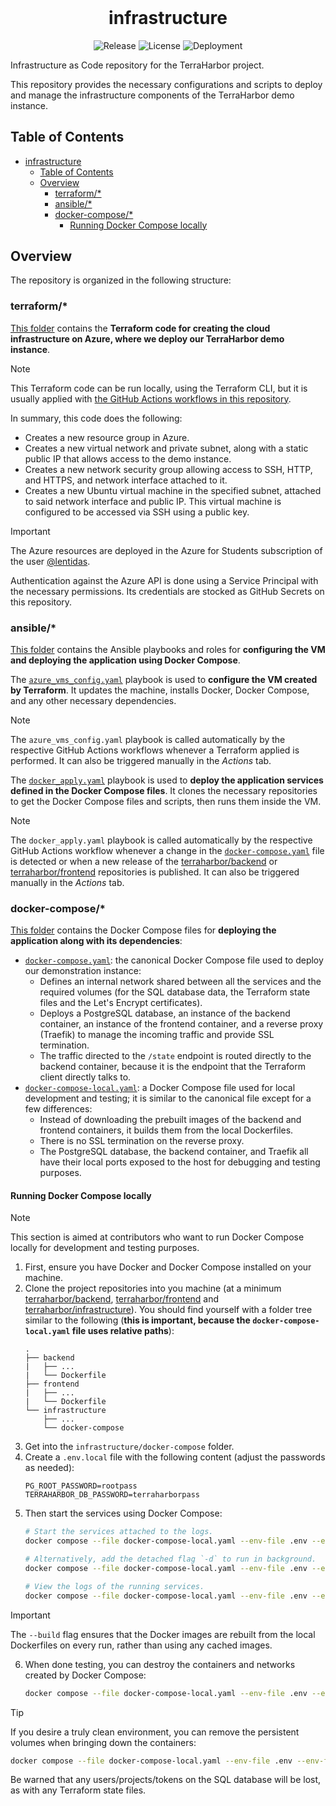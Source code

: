 <h1 align="center" style="margin-top: 0px;">infrastructure</h1>

<div align="center">

![Release](https://img.shields.io/github/v/release/terraharbor/infrastructure?style=for-the-badge) ![License](https://img.shields.io/github/license/terraharbor/infrastructure?style=for-the-badge&logo=gplv3)
![Deployment](https://img.shields.io/github/actions/workflow/status/terraharbor/infrastructure/ansible-docker-apply.yaml?style=for-the-badge&logo=docker&label=Deployment)

</div>

Infrastructure as Code repository for the TerraHarbor project.

This repository provides the necessary configurations and scripts to deploy and manage the infrastructure components of the TerraHarbor demo instance.

## Table of Contents

- [infrastructure](#infrastructure)
  - [Table of Contents](#table-of-contents)
  - [Overview](#overview)
    - [terraform/\*](#terraform)
    - [ansible/\*](#ansible)
    - [docker-compose/\*](#docker-compose)
      - [Running Docker Compose locally](#running-docker-compose-locally)

## Overview

The repository is organized in the following structure:

### terraform/*

[This folder](./terraform/) contains the **Terraform code for creating the cloud infrastructure on Azure, where we deploy our TerraHarbor demo instance**.

> [!NOTE]
> This Terraform code can be run locally, using the Terraform CLI, but it is usually applied with [the GitHub Actions workflows in this repository](./.github/workflows).

In summary, this code does the following:

- Creates a new resource group in Azure.
- Creates a new virtual network and private subnet, along with a static public IP that allows access to the demo instance.
- Creates a new network security group allowing access to SSH, HTTP, and HTTPS, and network interface attached to it.
- Creates a new Ubuntu virtual machine in the specified subnet, attached to said network interface and public IP. This virtual machine is configured to be accessed via SSH using a public key.

> [!IMPORTANT]
> The Azure resources are deployed in the Azure for Students subscription of the user [@lentidas](https://github.com/lentidas).
> 
> Authentication against the Azure API is done using a Service Principal with the necessary permissions. Its credentials are stocked as GitHub Secrets on this repository.

### ansible/*

[This folder](./ansible/) contains the Ansible playbooks and roles for **configuring the VM and deploying the application using Docker Compose**.

The [`azure_vms_config.yaml`](./ansible/azure_vms_config.yaml) playbook is used to **configure the VM created by Terraform**. It updates the machine, installs Docker, Docker Compose, and any other necessary dependencies. 

> [!NOTE]
> The `azure_vms_config.yaml` playbook is called automatically by the respective GitHub Actions workflows whenever a Terraform applied is performed. It can also be triggered manually in the *Actions* tab.

The [`docker_apply.yaml`](./ansible/docker_apply.yaml) playbook is used to **deploy the application services defined in the Docker Compose files**. It clones the necessary repositories to get the Docker Compose files and scripts, then runs them inside the VM.

> [!NOTE]
> The `docker_apply.yaml` playbook is called automatically by the respective GitHub Actions workflow whenever a change in the [`docker-compose.yaml`](./docker-compose/docker-compose.yaml) file is detected or when a new release of the [terraharbor/backend](https://github.com/terraharbor/backend) or [terraharbor/frontend](https://github.com/terraharbor/frontend) repositories is published. It can also be triggered manually in the *Actions* tab.

<!-- TODO Add instructions to run Ansible locally -->

### docker-compose/*

[This folder](./docker-compose/) contains the Docker Compose files for **deploying the application along with its dependencies**:

- [`docker-compose.yaml`](./docker-compose/docker-compose.yaml): the canonical Docker Compose file used to deploy our demonstration instance:
  - Defines an internal network shared between all the services and the required volumes (for the SQL database data, the Terraform state files and the Let's Encrypt certificates).
  - Deploys a PostgreSQL database, an instance of the backend container, an instance of the frontend container, and a reverse proxy (Traefik) to manage the incoming traffic and provide SSL termination.
  - The traffic directed to the `/state` endpoint is routed directly to the backend container, because it is the endpoint that the Terraform client directly talks to.
- [`docker-compose-local.yaml`](./docker-compose/docker-compose-local.yaml): a Docker Compose file used for local development and testing; it is similar to the canonical file except for a few differences:
  - Instead of downloading the prebuilt images of the backend and frontend containers, it builds them from the local Dockerfiles.
  - There is no SSL termination on the reverse proxy.
  - The PostgreSQL database, the backend container, and Traefik all have their local ports exposed to the host for debugging and testing purposes.

#### Running Docker Compose locally

> [!NOTE]
> This section is aimed at contributors who want to run Docker Compose locally for development and testing purposes.

1. First, ensure you have Docker and Docker Compose installed on your machine.
2. Clone the project repositories into you machine (at a minimum [terraharbor/backend](https://github.com/terraharbor/backend), [terraharbor/frontend](https://github.com/terraharbor/frontend) and [terraharbor/infrastructure](https://github.com/terraharbor/infrastructure)). You should find yourself with a folder tree similar to the following (**this is important, because the `docker-compose-local.yaml` file uses relative paths**):
    ```
    .
    ├── backend
    |   ├── ...
    |   └── Dockerfile
    ├── frontend
    |   ├── ...
    |   └── Dockerfile
    └── infrastructure
        ├── ...
        └── docker-compose
    ```
3. Get into the `infrastructure/docker-compose` folder.
4. Create a `.env.local` file with the following content (adjust the passwords as needed):
    ```
    PG_ROOT_PASSWORD=rootpass
    TERRAHARBOR_DB_PASSWORD=terraharborpass
    ```
5. Then start the services using Docker Compose:
    ```bash
    # Start the services attached to the logs.
    docker compose --file docker-compose-local.yaml --env-file .env --env-file .env.local up --build

    # Alternatively, add the detached flag `-d` to run in background.
    docker compose --file docker-compose-local.yaml --env-file .env --env-file .env.local up --build -d

    # View the logs of the running services.
    docker compose --file docker-compose-local.yaml --env-file .env --env-file .env.local logs -f
    ```
> [!IMPORTANT]
> The `--build` flag ensures that the Docker images are rebuilt from the local Dockerfiles on every run, rather than using any cached images.

6. When done testing, you can destroy the containers and networks created by Docker Compose:
    ```bash
    docker compose --file docker-compose-local.yaml --env-file .env --env-file .env.local down
    ```
> [!TIP]
> If you desire a truly clean environment, you can remove the persistent volumes when bringing down the containers:
> ```bash
> docker compose --file docker-compose-local.yaml --env-file .env --env-file .env.local down --volumes
> ```
> Be warned that any users/projects/tokens on the SQL database will be lost, as with any Terraform state files.
